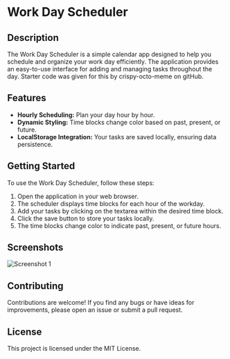 # Work Day Scheduler

## Description

The Work Day Scheduler is a simple calendar app designed to help you schedule and organize your work day efficiently. The application provides an easy-to-use interface for adding and managing tasks throughout the day. Starter code was given for this by crispy-octo-meme on gitHub.

## Features

- **Hourly Scheduling:** Plan your day hour by hour.
- **Dynamic Styling:** Time blocks change color based on past, present, or future.
- **LocalStorage Integration:** Your tasks are saved locally, ensuring data persistence.

## Getting Started

To use the Work Day Scheduler, follow these steps:

1. Open the application in your web browser.
2. The scheduler displays time blocks for each hour of the workday.
3. Add your tasks by clicking on the textarea within the desired time block.
4. Click the save button to store your tasks locally.
5. The time blocks change color to indicate past, present, or future hours.

## Screenshots

![Screenshot 1](./Assets/Screenshot%202023-12-05%20at%203.37.56 PM.png)

## Contributing

Contributions are welcome! If you find any bugs or have ideas for improvements, please open an issue or submit a pull request.

## License

This project is licensed under the MIT License.
